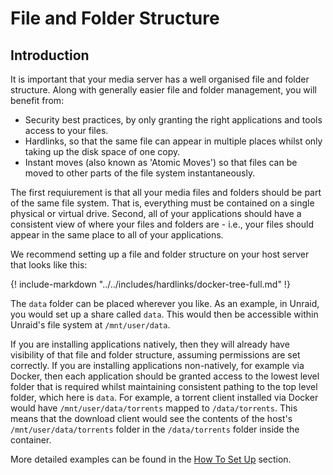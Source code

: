 # File and Folder Structure

## Introduction

It is important that your media server has a well organised file and folder structure. Along with generally easier file and folder management, you will benefit from:

- Security best practices, by only granting the right applications and tools access to your files.
- Hardlinks, so that the same file can appear in multiple places whilst only taking up the disk space of one copy.
- Instant moves (also known as 'Atomic Moves') so that files can be moved to other parts of the file system instantaneously.

The first requiurement is that all your media files and folders should be part of the same file system. That is, everything must be contained on a single physical or virtual drive. Second, all of your applications should have a consistent view of where your files and folders are - i.e., your files should appear in the same place to all of your applications.

We recommend setting up a file and folder structure on your host server that looks like this:

{! include-markdown "../../includes/hardlinks/docker-tree-full.md" !}

The `data` folder can be placed wherever you like. As an example, in Unraid, you would set up a share called `data`. This would then be accessible within Unraid's file system at `/mnt/user/data`.

If you are installing applications natively, then they will already have visibility of that file and folder structure, assuming permissions are set correctly. If you are installing applications non-natively, for example via Docker, then each application should be granted access to the lowest level folder that is required whilst maintaining consistent pathing to the top level folder, which here is `data`. For example, a torrent client installed via Docker would have `/mnt/user/data/torrents` mapped to `/data/torrents`. This means that the download client would see the contents of the host's `/mnt/user/data/torrents` folder in the `/data/torrents` folder inside the container.

More detailed examples can be found in the [How To Set Up](/File-and-Folder-Structure/How-to-set-up/) section.
